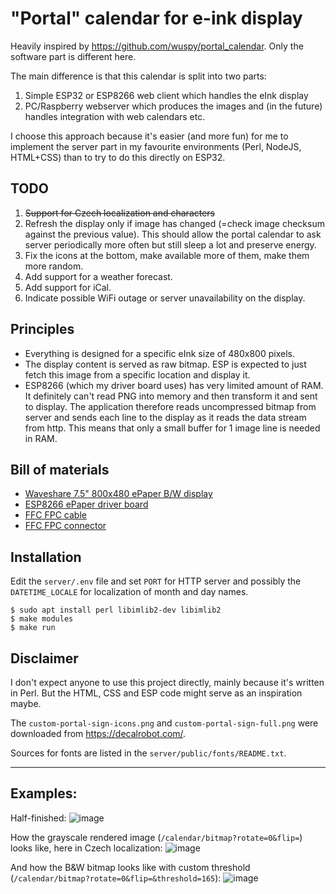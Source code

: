 # "Portal" calendar for e-ink display

Heavily inspired by https://github.com/wuspy/portal_calendar. Only the software part is different here.

The main difference is that this calendar is split into two parts:
 1. Simple ESP32 or ESP8266 web client which handles the eInk display
 2. PC/Raspberry webserver which produces the images and (in the future) handles integration with web calendars etc.
 
I choose this approach because it's easier (and more fun) for me to implement the server part in my favourite environments (Perl, NodeJS, HTML+CSS) than to try to do this directly on ESP32.

## TODO
1. ~~Support for Czech localization and characters~~
1. Refresh the display only if image has changed (=check image checksum against the previous value). This should allow the portal calendar to ask server periodically more often but still sleep a lot and preserve energy.
1. Fix the icons at the bottom, make available more of them, make them more random.
1. Add support for a weather forecast.
1. Add support for iCal.
1. Indicate possible WiFi outage or server unavailability on the display.


## Principles

- Everything is designed for a specific eInk size of 480x800 pixels. 
- The display content is served as raw bitmap. ESP is expected to just fetch this image from a specific location and display it.
- ESP8266 (which my driver board uses) has very limited amount of RAM. It definitely can't read PNG into memory and then transform it and sent to display. The application therefore reads uncompressed bitmap from server and sends each line to the display as it reads the data stream from http. This means that only a small buffer for 1 image line is needed in RAM.


## Bill of materials
- [Waveshare 7.5" 800x480 ePaper B/W display](https://www.laskakit.cz/waveshare-7-5--640x384-epaper-raw-displej-bw/)
- [ESP8266 ePaper driver board](https://www.laskakit.cz/waveshare-esp8266-e-paper-raw-panel-driver-board/)
- [FFC FPC cable](https://www.laskakit.cz/ffc-fpc-nestineny-flexibilni-kabel-awm-20624-80c-60v-0-5mm-24pin--20cm/)
- [FFC FPC connector](https://www.laskakit.cz/laskakit-e-paper-ffc-fpc-24pin-atapter/)


## Installation 
Edit the `server/.env` file and set `PORT` for HTTP server and possibly the `DATETIME_LOCALE` for localization of month and day names.
```
$ sudo apt install perl libimlib2-dev libimlib2
$ make modules
$ make run
```

## Disclaimer

I don't expect anyone to use this project directly, mainly because it's written in Perl. But the HTML, CSS and ESP code might serve as an inspiration maybe.

The `custom-portal-sign-icons.png` and `custom-portal-sign-full.png` were downloaded from https://decalrobot.com/. 

Sources for fonts are listed in the `server/public/fonts/README.txt`.

---

## Examples:

Half-finished:
![image](https://user-images.githubusercontent.com/16558674/214158618-31573f8c-0cd9-4471-a230-aabc3bd393cd.png)

How the grayscale rendered image (`/calendar/bitmap?rotate=0&flip=`) looks like, here in Czech localization:
![image](https://user-images.githubusercontent.com/16558674/214332528-8c96e01c-c7d5-4c95-8720-1074089cf5d4.png)

And how the B&W bitmap looks like with custom threshold (`/calendar/bitmap?rotate=0&flip=&threshold=165`):
![image](https://user-images.githubusercontent.com/16558674/214332690-1f8cfc23-6e10-4f63-b5b9-e4cc32968010.png)


